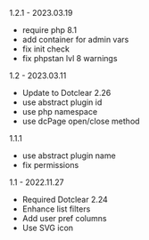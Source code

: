 1.2.1 - 2023.03.19
- require php 8.1
- add container for admin vars
- fix init check
- fix phpstan lvl 8 warnings

1.2 - 2023.03.11
- Update to Dotclear 2.26
- use abstract plugin id
- use php namespace
- use dcPage open/close method

1.1.1
- use abstract plugin name
- fix permissions

1.1 - 2022.11.27
- Required Dotclear 2.24
- Enhance list filters
- Add user pref columns
- Use SVG icon